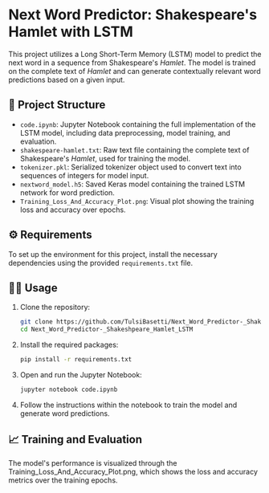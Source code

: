 # Next Word Predictor: Shakespeare's Hamlet with LSTM

This project utilizes a Long Short-Term Memory (LSTM) model to predict the next word in a sequence from Shakespeare's *Hamlet*. The model is trained on the complete text of *Hamlet* and can generate contextually relevant word predictions based on a given input.

## 📁 Project Structure

- `code.ipynb`: Jupyter Notebook containing the full implementation of the LSTM model, including data preprocessing, model training, and evaluation.
- `shakespeare-hamlet.txt`: Raw text file containing the complete text of Shakespeare's *Hamlet*, used for training the model.
- `tokenizer.pkl`: Serialized tokenizer object used to convert text into sequences of integers for model input.
- `nextword_model.h5`: Saved Keras model containing the trained LSTM network for word prediction.
- `Training_Loss_And_Accuracy_Plot.png`: Visual plot showing the training loss and accuracy over epochs.

## ⚙️ Requirements

To set up the environment for this project, install the necessary dependencies using the provided `requirements.txt` file.

## 🧑‍💻 Usage

1. Clone the repository:

   ```bash
   git clone https://github.com/TulsiBasetti/Next_Word_Predictor-_Shakeshpeare_Hamlet_LSTM.git
   cd Next_Word_Predictor-_Shakeshpeare_Hamlet_LSTM
2. Install the required packages:

   ```bash
   pip install -r requirements.txt
3. Open and run the Jupyter Notebook:
    ```bash
    jupyter notebook code.ipynb

4. Follow the instructions within the notebook to train the model and generate word predictions.

## 📈 Training and Evaluation
The model's performance is visualized through the Training_Loss_And_Accuracy_Plot.png, which shows the loss and accuracy metrics over the training epochs.
